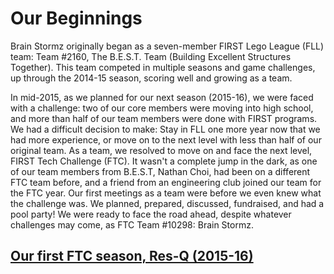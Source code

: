 # Our Beginnings

Brain Stormz originally began as a seven-member FIRST Lego League (FLL) team: Team #2160, The B.E.S.T. Team (Building Excellent Structures Together).  This team competed in multiple seasons and game challenges, up through the 2014-15 season, scoring well and growing as a team.

In mid-2015, as we planned for our next season (2015-16), we were faced with a challenge: two of our core members were moving into high school, and more than half of our team members were done with FIRST programs.  We had a difficult decision to make: Stay in FLL one more year now that we had more experience, or move on to the next level with less than half of our original team.  As a team, we resolved to move on and face the next level, FIRST Tech Challenge (FTC). It wasn't a complete jump in the dark, as one of our team members from B.E.S.T, Nathan Choi, had been on a different FTC team before, and a friend from an engineering club joined our team for the FTC year.  Our first meetings as a team were before we even knew what the challenge was. We planned, prepared, discussed, fundraised, and had a pool party!  We were ready to face the road ahead, despite whatever challenges may come, as FTC Team #10298: Brain Stormz.

## [Our first FTC season, Res-Q (2015-16)](/resq/)

